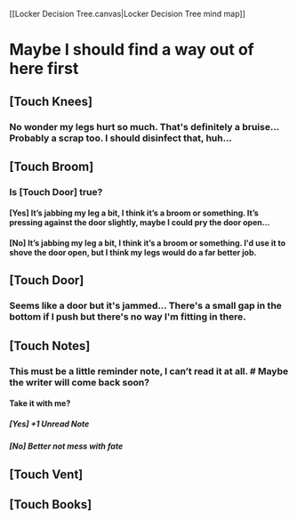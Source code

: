 [[Locker Decision Tree.canvas|Locker Decision Tree mind map]] 

# Maybe I should find a way out of here first
## [Touch Knees]
### No wonder my legs hurt so much. That's definitely a bruise... Probably a scrap too. I should disinfect that, huh...
## [Touch Broom]

### Is [Touch Door] true?

#### [Yes] It’s jabbing my leg a bit, I think it’s a broom or something. It’s pressing against the door slightly, maybe I could pry the door open...

#### [No] It’s jabbing my leg a bit, I think it’s a broom or something. I'd use it to shove the door open, but I think my legs would do a far better job.
## [Touch Door]

### Seems like a door but it's jammed...  There's a small gap in the bottom if I push but there's no way I'm fitting in there.

## [Touch Notes]

### This must be a little reminder note, I can’t read it at all. # Maybe the writer will come back soon?

#### Take it with me?

##### [Yes] +1 Unread Note
##### [No] Better not mess with fate
## [Touch Vent]

## [Touch Books]

